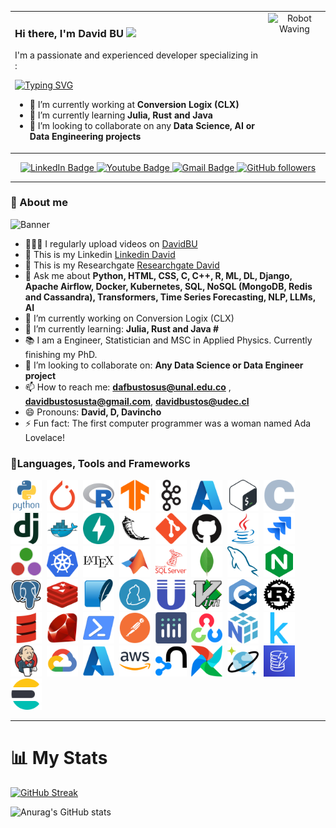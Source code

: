 <table>
<tr>
<td valign="top">

### Hi there, I'm David BU <a href="https://media.giphy.com/media/hvRJCLFzcasrR4ia7z/giphy.gif"><img src="https://media.giphy.com/media/hvRJCLFzcasrR4ia7z/giphy.gif" width="30px"></a>
I'm a passionate and experienced developer specializing in :
<p align="left">
  <a href="https://github.com/dfbustosus">
    <img src="https://readme-typing-svg.herokuapp.com?font=Fira+Code&size=20&pause=1000&color=3390FF&width=435&lines=Data+Engineering;Data+Science;AI+%26+LLMs;Backend+Development;Time+Series+Forecasting" alt="Typing SVG" />
  </a>
</p>

- 🔭 I’m currently working at **Conversion Logix (CLX)**
- 🌱 I’m currently learning **Julia, Rust and Java**
- 👯 I’m looking to collaborate on any **Data Science, AI or Data Engineering projects**

</td>
<td valign="top" align="center">

<img src="https://media.giphy.com/media/5k5vZwRFZR5aZeniqb/giphy.gif" width="200" alt="Robot Waving" />

</td>
</tr>
</table>

<div id="badges" align="center">
  <a href="https://www.linkedin.com/in/%F0%9F%91%A8%E2%80%8D%F0%9F%92%BBdavid-bustos-usta-180676a0/">
    <img src="https://img.shields.io/badge/LinkedIn-blue?style=for-the-badge&logo=linkedin&logoColor=white" alt="LinkedIn Badge"/>
  </a>
  <a href="https://www.youtube.com/channel/UC4b2wnFR8zzoy8ApjUXaU-g">
    <img src="https://img.shields.io/badge/YouTube-red?style=for-the-badge&logo=youtube&logoColor=white" alt="Youtube Badge"/>
  </a>
  <a href="mailto:davidbustosusta@gmail.com">
    <img src="https://img.shields.io/badge/Gmail-red?style=for-the-badge&logo=gmail&logoColor=white" alt="Gmail Badge"/>
  </a>
  <a href="https://github.com/dfbustosus">
    <img src="https://img.shields.io/github/followers/dfbustosus?style=for-the-badge&logo=github&logoColor=white" alt="GitHub followers"/>
  </a>
</div>


--- 
### 🔭 About me
![Banner](https://marketplace.canva.com/EAFNZTDsyWg/1/0/1600w/canva-black-%26-pink-futuristic-gaming-twitch-panel-YTqMwMO9ns0.jpg)
- 👨🏻‍💻 I regularly upload videos on [DavidBU](https://www.youtube.com/channel/UC4b2wnFR8zzoy8ApjUXaU-g)
- 🏢 This is my Linkedin [Linkedin David](https://www.linkedin.com/in/%F0%9F%91%A8%E2%80%8D%F0%9F%92%BBdavid-bustos-usta-180676a0/)
- 🔎 This is my Researchgate [Researchgate David](https://www.researchgate.net/profile/David-Bustos-Usta-2/publications?sorting=recentlyAdded&editMode=1)
- 💬 Ask me about **Python, HTML, CSS, C, C++, R, ML, DL, Django, Apache Airflow, Docker, Kubernetes, SQL, NoSQL (MongoDB, Redis and Cassandra), Transformers, Time Series Forecasting, NLP, LLMs, AI**
- 🔭 I’m currently working on Conversion Logix (CLX)
- 🌱 I’m currently learning: **Julia, Rust and Java #**
- 📚 I am a Engineer, Statistician and MSC in Applied Physics. Currently finishing my PhD. 
- 👯 I’m looking to collaborate on: **Any Data Science or Data Engineer project**
- 📫 How to reach me: **dafbustosus@unal.edu.co** , **davidbustosusta@gmail.com**, **davidbustos@udec.cl**
- 😄 Pronouns: **David, D, Davincho**
- ⚡ Fun fact: The first computer programmer was a woman named Ada Lovelace!

<div align="left">
    <h3>🔨Languages, Tools and Frameworks</h3>
    <div>
        <img src="https://github.com/devicons/devicon/blob/master/icons/python/python-original-wordmark.svg" title="Python" alt="Python" 
        width="50" height="50"/>&nbsp;
        <img src="https://github.com/devicons/devicon/blob/master/icons/pytorch/pytorch-original.svg" title="Pytorch" alt="Pytorch" 
        width="50" height="50"/>&nbsp;
        <img src="https://github.com/devicons/devicon/blob/master/icons/r/r-original.svg" title="R" alt="R" 
        width="50" height="50"/>&nbsp;
        <img src="https://github.com/devicons/devicon/blob/master/icons/tensorflow/tensorflow-original.svg" title="Tensorflow" alt="Tensorflow" 
        width="50" height="50"/>&nbsp;
        <img src="https://github.com/devicons/devicon/blob/master/icons/apachekafka/apachekafka-original.svg" title="Kafka" alt="Kafka" 
        width="50" height="50"/>&nbsp;
        <img src="https://github.com/devicons/devicon/blob/master/icons/azure/azure-original.svg" title="Azure" alt="Azure" 
        width="50" height="50"/>&nbsp;
        <img src="https://github.com/devicons/devicon/blob/master/icons/bash/bash-original.svg" title="Bash" alt="Bash" 
        width="50" height="50"/>&nbsp;
        <img src="https://github.com/devicons/devicon/blob/master/icons/c/c-original.svg" title="C" alt="C" 
        width="50" height="50"/>&nbsp;
        <img src="https://github.com/devicons/devicon/blob/master/icons/django/django-plain.svg" title="Django" alt="Django" 
        width="50" height="50"/>&nbsp;
        <img src="https://github.com/devicons/devicon/blob/master/icons/docker/docker-original.svg" title="Docker" alt="Docker" 
        width="50" height="50"/>&nbsp;
        <img src="https://github.com/devicons/devicon/blob/master/icons/fastapi/fastapi-original.svg" title="FastAPI" alt="FastAPI" 
        width="50" height="50"/>&nbsp;
        <img src="https://github.com/devicons/devicon/blob/master/icons/flask/flask-original.svg" title="Flask" alt="Flask" 
        width="50" height="50"/>&nbsp;
        <img src="https://github.com/devicons/devicon/blob/master/icons/git/git-original.svg" title="Git" alt="Git" 
        width="50" height="50"/>&nbsp;
        <img src="https://github.com/devicons/devicon/blob/master/icons/github/github-original.svg" title="Github" alt="Github" 
        width="50" height="50"/>&nbsp;
        <img src="https://github.com/devicons/devicon/blob/master/icons/java/java-original.svg" title="Java" alt="Java" 
        width="50" height="50"/>&nbsp;
        <img src="https://github.com/devicons/devicon/blob/master/icons/jira/jira-original.svg" title="Jira" alt="Jira" 
        width="50" height="50"/>&nbsp;
        <img src="https://github.com/devicons/devicon/blob/master/icons/julia/julia-original.svg" title="Julia" alt="Julia" 
        width="50" height="50"/>&nbsp;
        <img src="https://github.com/devicons/devicon/blob/master/icons/kubernetes/kubernetes-plain.svg" title="Kubernetes" alt="Kubernetes" 
        width="50" height="50"/>&nbsp;
        <img src="https://github.com/devicons/devicon/blob/master/icons/latex/latex-original.svg" title="Latex" alt="Latex" 
        width="50" height="50"/>&nbsp;
        <img src="https://github.com/devicons/devicon/blob/master/icons/matlab/matlab-original.svg" title="Matlab" alt="Matlab" 
        width="50" height="50"/>&nbsp;
        <img src="https://github.com/devicons/devicon/blob/master/icons/microsoftsqlserver/microsoftsqlserver-plain-wordmark.svg" title="SQLServer" alt="SQLServer" 
        width="50" height="50"/>&nbsp;
        <img src="https://github.com/devicons/devicon/blob/master/icons/mongodb/mongodb-original.svg" title="MongoDB" alt="MongoDB" 
        width="50" height="50"/>&nbsp;
        <img src="https://github.com/devicons/devicon/blob/master/icons/mysql/mysql-original.svg" title="MySQL" alt="MySQL" 
        width="50" height="50"/>&nbsp;
        <img src="https://github.com/devicons/devicon/blob/master/icons/nginx/nginx-original.svg" title="NGINX" alt="NGINX" 
        width="50" height="50"/>&nbsp;
        <img src="https://github.com/devicons/devicon/blob/master/icons/postgresql/postgresql-original.svg" title="Postgre" alt="Postgre" 
        width="50" height="50"/>&nbsp;
        <img src="https://github.com/devicons/devicon/blob/master/icons/redis/redis-original.svg" title="Redis" alt="Redis" 
        width="50" height="50"/>&nbsp;
        <img src="https://github.com/devicons/devicon/blob/master/icons/sqlite/sqlite-original.svg" title="SQLLIte" alt="SQLIte" 
        width="50" height="50"/>&nbsp;
        <img src="https://github.com/devicons/devicon/blob/master/icons/yarn/yarn-original.svg" title="Yarn" alt="Yarn" 
        width="50" height="50"/>&nbsp;
        <img src="https://github.com/devicons/devicon/blob/master/icons/unix/unix-original.svg" title="Unix" alt="Unix" 
        width="50" height="50"/>&nbsp;
        <img src="https://github.com/devicons/devicon/blob/master/icons/vim/vim-original.svg" title="Vim" alt="Vim" 
        width="50" height="50"/>&nbsp;
        <img src="https://github.com/devicons/devicon/blob/master/icons/cplusplus/cplusplus-original.svg" title="Cpp" alt="Cpp" 
        width="50" height="50"/>&nbsp;
        <img src="https://github.com/devicons/devicon/blob/master/icons/rust/rust-original.svg" title="Rust" alt="Rust" 
        width="50" height="50"/>&nbsp;
        <img src="https://github.com/devicons/devicon/blob/master/icons/scala/scala-original.svg" title="Scala" alt="Scala" 
        width="50" height="50"/>&nbsp;
        <img src="https://github.com/devicons/devicon/blob/master/icons/ruby/ruby-original.svg" title="Ruby" alt="Ruby" 
        width="50" height="50"/>&nbsp;
        <img src="https://github.com/devicons/devicon/blob/master/icons/powershell/powershell-original.svg" title="Powershell" alt="Powershell" 
        width="50" height="50"/>&nbsp;
        <img src="https://github.com/devicons/devicon/blob/master/icons/postman/postman-original.svg" title="Postman" alt="Postman" 
        width="50" height="50"/>&nbsp;
        <img src="https://github.com/devicons/devicon/blob/master/icons/plotly/plotly-original.svg" title="Plotly" alt="Plotly" 
        width="50" height="50"/>&nbsp;
        <img src="https://github.com/devicons/devicon/blob/master/icons/opencv/opencv-original.svg" title="OpenCV" alt="OpenCV" 
        width="50" height="50"/>&nbsp;
        <img src="https://github.com/devicons/devicon/blob/master/icons/numpy/numpy-original.svg" title="Numpy" alt="Numpy" 
        width="50" height="50"/>&nbsp;
        <img src="https://github.com/devicons/devicon/blob/master/icons/kaggle/kaggle-original.svg" title="Kaggle" alt="Kaggle" 
        width="50" height="50"/>&nbsp;
        <img src="https://github.com/devicons/devicon/blob/master/icons/jenkins/jenkins-original.svg" title="Jenkins" alt="Jenkins" 
        width="50" height="50"/>&nbsp;
        <img src="https://github.com/devicons/devicon/blob/master/icons/googlecloud/googlecloud-original.svg" title="GCP" alt="GCP" 
        width="50" height="50"/>&nbsp;
        <img src="https://github.com/devicons/devicon/blob/master/icons/azure/azure-original.svg" title="Azure" alt="Azure" 
        width="50" height="50"/>&nbsp;
        <img src="https://github.com/devicons/devicon/blob/master/icons/amazonwebservices/amazonwebservices-original-wordmark.svg" title="AWS" alt="AWS" 
        width="50" height="50"/>&nbsp;
        <img src="https://github.com/devicons/devicon/blob/master/icons/neo4j/neo4j-original.svg" title="Neo4J" alt="Neo4J" 
        width="50" height="50"/>&nbsp;
        <img src="https://github.com/devicons/devicon/blob/master/icons/apacheairflow/apacheairflow-original.svg" title="Airflow" alt="Airflow" 
        width="50" height="50"/>&nbsp;
        <img src="https://github.com/devicons/devicon/blob/master/icons/cosmosdb/cosmosdb-original.svg" title="CosmosDB" alt="CosmosDB" 
        width="50" height="50"/>&nbsp;
        <img src="https://github.com/devicons/devicon/blob/master/icons/dynamodb/dynamodb-original.svg" title="DynamoDB" alt="DynamoDB" 
        width="50" height="50"/>&nbsp;
        <img src="https://github.com/devicons/devicon/blob/master/icons/elasticsearch/elasticsearch-original.svg" title="ElasticSearch" alt="ElasticSearch" 
        width="50" height="50"/>&nbsp;
    </div>
</div>

---
# 📊 My Stats

[![GitHub Streak](https://streak-stats.demolab.com?user=dfbustosus&theme=dark)](https://git.io/streak-stats)

![Anurag's GitHub stats](https://github-readme-stats.vercel.app/api?username=dfbustosus&show_icons=true&theme=dark)

